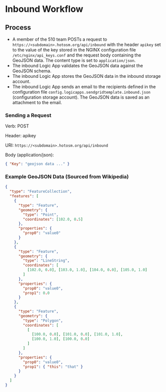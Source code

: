 # Inbound Workflow

## Process

- A member of the 510 team POSTs a request to `https://<subdomain>.hotosm.org/api/inbound` with the header `apikey` set to the value of the key stored in the NGINX configuration file `/etc/nginx/api_keys.conf` and the request body containing the GeoJSON data. The content type is set to `application/json`.
- The inbound Logic App validates the GeoJSON data against the GeoJSON schema.
- The inbound Logic App stores the GeoJSON data in the inbound storage account.
- The inbound Logic App sends an email to the recipients defined in the configuration file `config.logicapps.sendgridtemplate.inbound.json` (configuration storage account). The GeoJSON data is saved as an attachment to the email.

### Sending a Request

Verb:
POST

Header:
apikey <NGINX API key>

URI:
`https://<subdomain>.hotosm.org/api/inbound`

Body (application/json):
``` JSON
{ "Key": "geojson data ..." }
```

### Example GeoJSON Data (Sourced from Wikipedia)

``` JSON
{
  "type": "FeatureCollection",
  "features": [
    {
      "type": "Feature",
      "geometry": {
        "type": "Point",
        "coordinates": [102.0, 0.5]
      },
      "properties": {
        "prop0": "value0"
      }
    },
    {
      "type": "Feature",
      "geometry": {
        "type": "LineString",
        "coordinates": [
          [102.0, 0.0], [103.0, 1.0], [104.0, 0.0], [105.0, 1.0]
        ]
      },
      "properties": {
        "prop0": "value0",
        "prop1": 0.0
      }
    },
    {
      "type": "Feature",
      "geometry": {
        "type": "Polygon",
        "coordinates": [
          [
            [100.0, 0.0], [101.0, 0.0], [101.0, 1.0],
            [100.0, 1.0], [100.0, 0.0]
          ]
        ]
      },
      "properties": {
        "prop0": "value0",
        "prop1": { "this": "that" }
      }
    }
  ]
}
```
